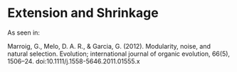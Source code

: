 Extension and Shrinkage
=======================

As seen in:

Marroig, G., Melo, D. A. R., & Garcia, G. (2012). Modularity, noise, and natural selection. Evolution; international journal of organic evolution, 66(5), 1506–24. doi:10.1111/j.1558-5646.2011.01555.x
